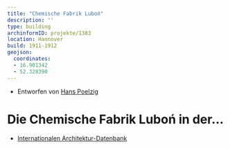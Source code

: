 ```yaml
---
title: "Chemische Fabrik Luboń"
description: ''
type: building
archinformID: projekte/1383
location: Hannover
build: 1911-1912
geojson:
  coordinates:
  - 16.901342
  - 52.328390
---
```


* Entworfen von [Hans Poelzig](/tags/Hans-Poelzig)

# Die Chemische Fabrik Luboń in der...
* [Internationalen Architektur-Datenbank](https://deu.archinform.net/projekte/1383.htm)
